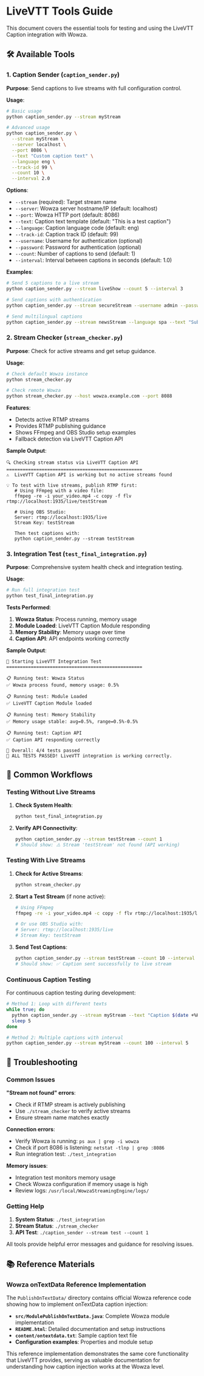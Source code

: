 # LiveVTT Tools Guide

This document covers the essential tools for testing and using the LiveVTT Caption integration with Wowza.

## 🛠️ Available Tools

### 1. Caption Sender (`caption_sender.py`)

**Purpose**: Send captions to live streams with full configuration control.

**Usage**:
```bash
# Basic usage
python caption_sender.py --stream myStream

# Advanced usage
python caption_sender.py \
  --stream myStream \
  --server localhost \
  --port 8086 \
  --text "Custom caption text" \
  --language eng \
  --track-id 99 \
  --count 10 \
  --interval 2.0
```

**Options**:
- `--stream` (required): Target stream name
- `--server`: Wowza server hostname/IP (default: localhost)
- `--port`: Wowza HTTP port (default: 8086)
- `--text`: Caption text template (default: "This is a test caption")
- `--language`: Caption language code (default: eng)
- `--track-id`: Caption track ID (default: 99)
- `--username`: Username for authentication (optional)
- `--password`: Password for authentication (optional)
- `--count`: Number of captions to send (default: 1)
- `--interval`: Interval between captions in seconds (default: 1.0)

**Examples**:
```bash
# Send 5 captions to a live stream
python caption_sender.py --stream liveShow --count 5 --interval 3

# Send captions with authentication
python caption_sender.py --stream secureStream --username admin --password secret

# Send multilingual captions
python caption_sender.py --stream newsStream --language spa --text "Subtítulo en español"
```

### 2. Stream Checker (`stream_checker.py`)

**Purpose**: Check for active streams and get setup guidance.

**Usage**:
```bash
# Check default Wowza instance
python stream_checker.py

# Check remote Wowza
python stream_checker.py --host wowza.example.com --port 8088
```

**Features**:
- Detects active RTMP streams
- Provides RTMP publishing guidance
- Shows FFmpeg and OBS Studio setup examples
- Fallback detection via LiveVTT Caption API

**Sample Output**:
```
🔍 Checking stream status via LiveVTT Caption API
==================================================
⚠️  LiveVTT Caption API is working but no active streams found

💡 To test with live streams, publish RTMP first:
   # Using FFmpeg with a video file:
   ffmpeg -re -i your_video.mp4 -c copy -f flv rtmp://localhost:1935/live/testStream

   # Using OBS Studio:
   Server: rtmp://localhost:1935/live
   Stream Key: testStream

   Then test captions with:
   python caption_sender.py --stream testStream
```

### 3. Integration Test (`test_final_integration.py`)

**Purpose**: Comprehensive system health check and integration testing.

**Usage**:
```bash
# Run full integration test
python test_final_integration.py
```

**Tests Performed**:
1. **Wowza Status**: Process running, memory usage
2. **Module Loaded**: LiveVTT Caption Module responding
3. **Memory Stability**: Memory usage over time
4. **Caption API**: API endpoints working correctly

**Sample Output**:
```
🚀 Starting LiveVTT Integration Test
==================================================

📋 Running test: Wowza Status
✅ Wowza process found, memory usage: 0.5%

📋 Running test: Module Loaded
✅ LiveVTT Caption Module loaded

📋 Running test: Memory Stability
✅ Memory usage stable: avg=0.5%, range=0.5%-0.5%

📋 Running test: Caption API
✅ Caption API responding correctly

🎯 Overall: 4/4 tests passed
🎉 ALL TESTS PASSED! LiveVTT integration is working correctly.
```

## 🎯 Common Workflows

### Testing Without Live Streams

1. **Check System Health**:
   ```bash
   python test_final_integration.py
   ```

2. **Verify API Connectivity**:
   ```bash
   python caption_sender.py --stream testStream --count 1
   # Should show: ⚠️ Stream 'testStream' not found (API working)
   ```

### Testing With Live Streams

1. **Check for Active Streams**:
   ```bash
   python stream_checker.py
   ```

2. **Start a Test Stream** (if none active):
   ```bash
   # Using FFmpeg
   ffmpeg -re -i your_video.mp4 -c copy -f flv rtmp://localhost:1935/live/testStream
   
   # Or use OBS Studio with:
   # Server: rtmp://localhost:1935/live
   # Stream Key: testStream
   ```

3. **Send Test Captions**:
   ```bash
   python caption_sender.py --stream testStream --count 10 --interval 2
   # Should show: ✅ Caption sent successfully to live stream
   ```

### Continuous Caption Testing

For continuous caption testing during development:

```bash
# Method 1: Loop with different texts
while true; do 
  python caption_sender.py --stream myStream --text "Caption $(date +%H:%M:%S)"
  sleep 5
done

# Method 2: Multiple captions with interval
python caption_sender.py --stream myStream --count 100 --interval 5
```

## 🔧 Troubleshooting

### Common Issues

**"Stream not found" errors**:
- Check if RTMP stream is actively publishing
- Use `./stream_checker` to verify active streams
- Ensure stream name matches exactly

**Connection errors**:
- Verify Wowza is running: `ps aux | grep -i wowza`
- Check if port 8086 is listening: `netstat -tlnp | grep :8086`
- Run integration test: `./test_integration`

**Memory issues**:
- Integration test monitors memory usage
- Check Wowza configuration if memory usage is high
- Review logs: `/usr/local/WowzaStreamingEngine/logs/`

### Getting Help

1. **System Status**: `./test_integration`
2. **Stream Status**: `./stream_checker`  
3. **API Test**: `./caption_sender --stream test --count 1`

All tools provide helpful error messages and guidance for resolving issues.

## 📚 Reference Materials

### Wowza onTextData Reference Implementation

The `PublishOnTextData/` directory contains official Wowza reference code showing how to implement onTextData caption injection:

- **`src/ModulePublishOnTextData.java`**: Complete Wowza module implementation
- **`README.html`**: Detailed documentation and setup instructions  
- **`content/ontextdata.txt`**: Sample caption text file
- **Configuration examples**: Properties and module setup

This reference implementation demonstrates the same core functionality that LiveVTT provides, serving as valuable documentation for understanding how caption injection works at the Wowza level. 